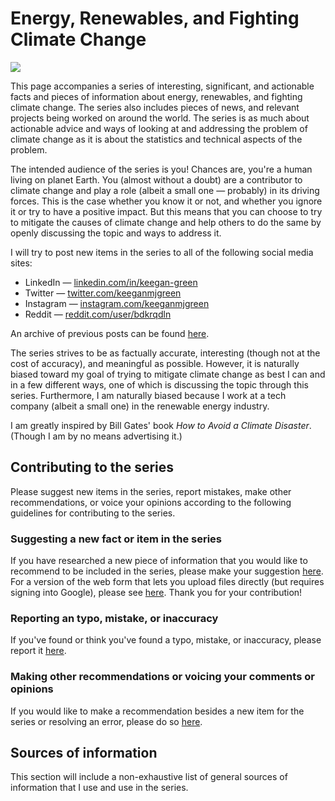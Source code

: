 # Energy, Renewables, and Fighting Climate Change

![]("https://raw.githubusercontent.com/keeganmjgreen/Energy-Renewables-ClimateChange/main/img/logo_circular.png")

This page accompanies a series of interesting, significant, and actionable facts and pieces of information about energy, renewables, and fighting climate change. The series also includes pieces of news, and relevant projects being worked on around the world. The series is as much about actionable advice and ways of looking at and addressing the problem of climate change as it is about the statistics and technical aspects of the problem.

The intended audience of the series is you! Chances are, you're a human living on planet Earth. You (almost without a doubt) are a contributor to climate change and play a role (albeit a small one — probably) in its driving forces. This is the case whether you know it or not, and whether you ignore it or try to have a positive impact. But this means that you can choose to try to mitigate the causes of climate change and help others to do the same by openly discussing the topic and ways to address it.

I will try to post new items in the series to all of the following social media sites:
- LinkedIn — [linkedin.com/in/keegan-green](https://www.linkedin.com/in/keegan-green/)
- Twitter — [twitter.com/keeganmjgreen](https://twitter.com/keeganmjgreen)
- Instagram — [instagram.com/keeganmjgreen](https://www.instagram.com/keeganmjgreen/)
- Reddit — [reddit.com/user/bdkrqdln](https://www.reddit.com/user/bdkrqdln)

An archive of previous posts can be found [here](https://photos.app.goo.gl/wD3Qo23V8P8Yhnq37).

The series strives to be as factually accurate, interesting (though not at the cost of accuracy), and meaningful as possible.
However, it is naturally biased toward my goal of trying to mitigate climate change as best I can and in a few different ways, one of which is discussing the topic through this series. Furthermore, I am naturally biased because I work at a tech company (albeit a small one) in the renewable energy industry.

I am greatly inspired by Bill Gates' book *How to Avoid a Climate Disaster*. (Though I am by no means advertising it.)


## Contributing to the series

Please suggest new items in the series, report mistakes, make other recommendations, or voice your opinions according to the following guidelines for contributing to the series.

### Suggesting a new fact or item in the series

If you have researched a new piece of information that you would like to recommend to be included in the series, please make your suggestion [here](https://docs.google.com/forms/d/e/1FAIpQLScummAJARGYv84WedWeWWNLIfoZW3sZHZy-fbDBw3CKPfxbaw/viewform?usp=sf_link). For a version of the web form that lets you upload files directly (but requires signing into Google), please see [here](https://docs.google.com/forms/d/e/1FAIpQLSeob1O6IueywSa-yI1u0FiQciQwEdsu5ssdZut7D60vVd4QgQ/viewform?usp=sf_link). Thank you for your contribution!

### Reporting an typo, mistake, or inaccuracy

If you've found or think you've found a typo, mistake, or inaccuracy, please report it [here](https://docs.google.com/forms/d/e/1FAIpQLScWlokVWNet180dFDHNrSkVYIUc9zNDD0P61xFoY4IlgL3_QA/viewform?usp=sf_link).

### Making other recommendations or voicing your comments or opinions

If you would like to make a recommendation besides a new item for the series or resolving an error, please do so [here](https://docs.google.com/forms/d/e/1FAIpQLSef-LJhqCwuS3EgLuBeDsvV1blIaq9KKAm76jXy92TgKeYONg/viewform?usp=sf_link).


## Sources of information

This section will include a non-exhaustive list of general sources of information that I use and use in the series.
